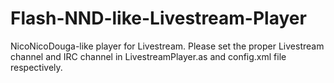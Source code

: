 Flash-NND-like-Livestream-Player
================================

NicoNicoDouga-like player for Livestream. Please set the proper Livestream channel
and IRC channel in LivestreamPlayer.as and config.xml file respectively.